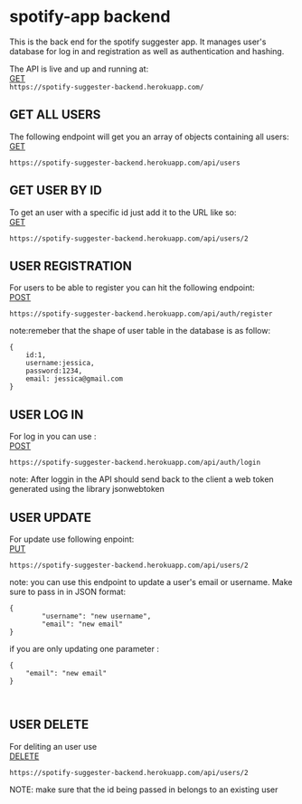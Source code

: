 # spotify-app backend

This is the back end for the spotify suggester app.
It manages user's database for log in and registration as well as authentication and hashing.

The API is live and up and running at:<br>
[GET](https://spotify-suggester-backend.herokuapp.com/)<br>
```https://spotify-suggester-backend.herokuapp.com/```


## GET ALL USERS
The following endpoint will get you an array of objects containing all users:<br>
[GET](https://spotify-suggester-backend.herokuapp.com/api/users)<br>

```https://spotify-suggester-backend.herokuapp.com/api/users```

## GET USER BY ID
To get an user with a specific id just add it to the URL like so:<br>
[GET](https://spotify-suggester-backend.herokuapp.com/api/users/2)<br>

```https://spotify-suggester-backend.herokuapp.com/api/users/2```


## USER REGISTRATION
For users to be able to register you can hit the following endpoint:<br>
[POST](https://spotify-suggester-backend.herokuapp.com/api/auth/register)<br>

```https://spotify-suggester-backend.herokuapp.com/api/auth/register```

note:remeber that the shape of user table in the database is as follow:
```
{
    id:1,
    username:jessica,
    password:1234,
    email: jessica@gmail.com
}
```

## USER LOG IN
For log in you can use :<br>
[POST](https://spotify-suggester-backend.herokuapp.com/api/auth/login)<br>

```https://spotify-suggester-backend.herokuapp.com/api/auth/login ```

note: After loggin in the API should send back to the client a web token generated using the library jsonwebtoken


## USER UPDATE
For update use following enpoint:<br>
[PUT](https://spotify-suggester-backend.herokuapp.com/api/users/2)<br>

```https://spotify-suggester-backend.herokuapp.com/api/users/2 ```

note: you can use this endpoint to update a user's email or username. Make sure to pass in in JSON format: 


```
{
        "username": "new username",
        "email": "new email"
}
```

if you are only updating one parameter : 

```
{
    "email": "new email"
}



```

## USER DELETE
For deliting an user use<br>
[DELETE](https://spotify-suggester-backend.herokuapp.com/api/users/2)<br>

```https://spotify-suggester-backend.herokuapp.com/api/users/2 ```

NOTE: make sure that the id being passed in belongs to an existing user





